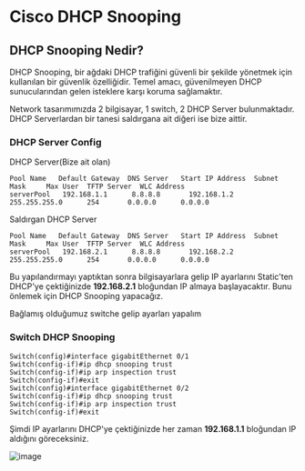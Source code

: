 # Cisco DHCP Snooping

## DHCP Snooping Nedir?

DHCP Snooping, bir ağdaki DHCP trafiğini güvenli bir şekilde yönetmek için kullanılan bir güvenlik özelliğidir. Temel amacı, güvenilmeyen DHCP sunucularından gelen isteklere karşı koruma sağlamaktır.

Network tasarımımızda 2 bilgisayar, 1 switch, 2 DHCP Server bulunmaktadır. DHCP Serverlardan bir tanesi saldırgana ait diğeri ise bize aittir.



### DHCP Server Config

DHCP Server(Bize ait olan)

```
Pool Name   Default Gateway  DNS Server   Start IP Address  Subnet Mask     Max User  TFTP Server  WLC Address
serverPool   192.168.1.1      8.8.8.8       192.168.1.2    255.255.255.0      254       0.0.0.0      0.0.0.0
```


Saldırgan DHCP Server

```
Pool Name   Default Gateway  DNS Server   Start IP Address  Subnet Mask     Max User  TFTP Server  WLC Address
serverPool   192.168.2.1      8.8.8.8       192.168.2.2    255.255.255.0      254       0.0.0.0      0.0.0.0
```


Bu yapılandırmayı yaptıktan sonra bilgisayarlara gelip IP ayarlarını Static'ten DHCP'ye çektiğinizde **192.168.2.1**  bloğundan IP almaya başlayacaktır. Bunu önlemek için DHCP Snooping yapacağız.



Bağlamış olduğumuz switche gelip ayarları yapalım

### Switch DHCP Snooping

```
Switch(config)#interface gigabitEthernet 0/1
Switch(config-if)#ip dhcp snooping trust 
Switch(config-if)#ip arp inspection trust 
Switch(config-if)#exit 
Switch(config)#interface gigabitEthernet 0/2
Switch(config-if)#ip dhcp snooping trust 
Switch(config-if)#ip arp inspection trust 
Switch(config-if)#exit 
```

Şimdi IP ayarlarını DHCP'ye çektiğinizde her zaman **192.168.1.1** bloğundan IP aldığını göreceksiniz.


![image](https://github.com/ugurcomptech/C-DHCP-SNOOPING/assets/133202238/310e9aa2-9e7b-4907-9abb-532ca393ff97)




